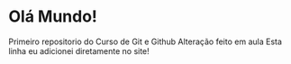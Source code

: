 # Olá Mundo!
 Primeiro repositorio do Curso de Git e Github
 Alteração feito em aula
 Esta linha eu adicionei diretamente no site!
